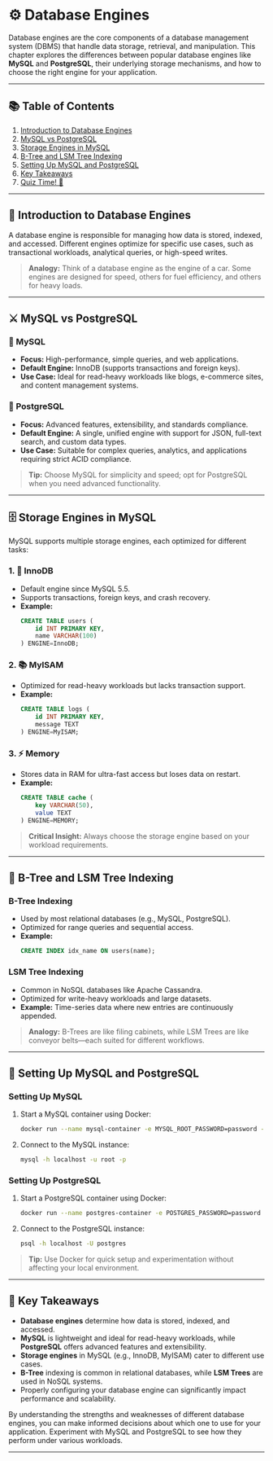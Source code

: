 # ⚙️ Database Engines

Database engines are the core components of a database management system (DBMS) that handle data storage, retrieval, and manipulation. This chapter explores the differences between popular database engines like **MySQL** and **PostgreSQL**, their underlying storage mechanisms, and how to choose the right engine for your application.

---

## 📚 Table of Contents

1. [Introduction to Database Engines](#introduction-to-database-engines)
2. [MySQL vs PostgreSQL](#mysql-vs-postgresql)
3. [Storage Engines in MySQL](#storage-engines-in-mysql)
4. [B-Tree and LSM Tree Indexing](#b-tree-and-lsm-tree-indexing)
5. [Setting Up MySQL and PostgreSQL](#setting-up-mysql-and-postgresql)
6. [Key Takeaways](#key-takeaways)
7. [Quiz Time! 🧠](#quiz-time-)

---

## 🏁 Introduction to Database Engines

A database engine is responsible for managing how data is stored, indexed, and accessed. Different engines optimize for specific use cases, such as transactional workloads, analytical queries, or high-speed writes.

> **Analogy:** Think of a database engine as the engine of a car. Some engines are designed for speed, others for fuel efficiency, and others for heavy loads.

---

## ⚔️ MySQL vs PostgreSQL

### 🐬 MySQL
- **Focus:** High-performance, simple queries, and web applications.
- **Default Engine:** InnoDB (supports transactions and foreign keys).
- **Use Case:** Ideal for read-heavy workloads like blogs, e-commerce sites, and content management systems.

### 🐘 PostgreSQL
- **Focus:** Advanced features, extensibility, and standards compliance.
- **Default Engine:** A single, unified engine with support for JSON, full-text search, and custom data types.
- **Use Case:** Suitable for complex queries, analytics, and applications requiring strict ACID compliance.

> **Tip:** Choose MySQL for simplicity and speed; opt for PostgreSQL when you need advanced functionality.

---

## 🗄️ Storage Engines in MySQL

MySQL supports multiple storage engines, each optimized for different tasks:

### 1. 🏢 **InnoDB**
   - Default engine since MySQL 5.5.
   - Supports transactions, foreign keys, and crash recovery.
   - **Example:**
     ```sql
     CREATE TABLE users (
         id INT PRIMARY KEY,
         name VARCHAR(100)
     ) ENGINE=InnoDB;
     ```

### 2. 📚 **MyISAM**
   - Optimized for read-heavy workloads but lacks transaction support.
   - **Example:**
     ```sql
     CREATE TABLE logs (
         id INT PRIMARY KEY,
         message TEXT
     ) ENGINE=MyISAM;
     ```

### 3. ⚡ **Memory**
   - Stores data in RAM for ultra-fast access but loses data on restart.
   - **Example:**
     ```sql
     CREATE TABLE cache (
         key VARCHAR(50),
         value TEXT
     ) ENGINE=MEMORY;
     ```

> **Critical Insight:** Always choose the storage engine based on your workload requirements.

---

## 🌳 B-Tree and LSM Tree Indexing

### B-Tree Indexing
- Used by most relational databases (e.g., MySQL, PostgreSQL).
- Optimized for range queries and sequential access.
- **Example:**
  ```sql
  CREATE INDEX idx_name ON users(name);
  ```

### LSM Tree Indexing
- Common in NoSQL databases like Apache Cassandra.
- Optimized for write-heavy workloads and large datasets.
- **Example:** Time-series data where new entries are continuously appended.

> **Analogy:** B-Trees are like filing cabinets, while LSM Trees are like conveyor belts—each suited for different workflows.

---

## 🐳 Setting Up MySQL and PostgreSQL

### Setting Up MySQL
1. Start a MySQL container using Docker:
   ```bash
   docker run --name mysql-container -e MYSQL_ROOT_PASSWORD=password -p 3306:3306 -d mysql:latest
   ```
2. Connect to the MySQL instance:
   ```bash
   mysql -h localhost -u root -p
   ```

### Setting Up PostgreSQL
1. Start a PostgreSQL container using Docker:
   ```bash
   docker run --name postgres-container -e POSTGRES_PASSWORD=password -p 5432:5432 -d postgres:latest
   ```
2. Connect to the PostgreSQL instance:
   ```bash
   psql -h localhost -U postgres
   ```

> **Tip:** Use Docker for quick setup and experimentation without affecting your local environment.

---

## 🧠 Key Takeaways

- **Database engines** determine how data is stored, indexed, and accessed.
- **MySQL** is lightweight and ideal for read-heavy workloads, while **PostgreSQL** offers advanced features and extensibility.
- **Storage engines** in MySQL (e.g., InnoDB, MyISAM) cater to different use cases.
- **B-Tree** indexing is common in relational databases, while **LSM Trees** are used in NoSQL systems.
- Properly configuring your database engine can significantly impact performance and scalability.

By understanding the strengths and weaknesses of different database engines, you can make informed decisions about which one to use for your application. Experiment with MySQL and PostgreSQL to see how they perform under various workloads.

---